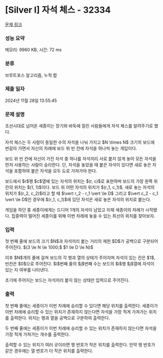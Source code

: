 # [Silver I] 자석 체스 - 32334 

[문제 링크](https://www.acmicpc.net/problem/32334) 

### 성능 요약

메모리: 9960 KB, 시간: 72 ms

### 분류

브루트포스 알고리즘, 누적 합

### 제출 일자

2024년 11월 28일 13:55:45

### 문제 설명

<p>조선시대로 넘어온 세종이는 장기와 바둑에 질린 사람들에게 자석 체스를 알려주기로 했다.</p>

<p>자석 체스는 두 사람이 동일한 수의 자석을 나눠 가지고 $N \times N$ 크기의 보드에 번갈아 가면서 자신의 차례에 보드 위 빈 칸에 자석을 하나씩 놓는 게임이다.</p>

<p>보드 위 빈 칸에 자신이 가진 자석 중 하나를 자석끼리 서로 붙지 않게 놓아 모든 자석을 먼저 사용하는 사람이 승리한다. 단, 자석을 놓았을 때 붙은 자석이 있다면 새로 놓은 자석을 포함하여 붙은 자석을 모두 도로 가져가야 한다.</p>

<p>보드에서 $r$행 $c$열에 있는 자석의 위치는 $(r, c)$로 표현하며 보드의 가장 왼쪽 위 칸의 위치는 $(1, 1)$이다. 보드 위 어떤 자석의 위치가 $(r_1, c_1)$, 새로 놓는 자석의 위치가 $(r_2, c_2)$라고 할 때 $\vert r_2 - r_1 \vert \le D$ 그리고 $\vert c_2 - c_1 \vert \le D$인 경우에 $(r_1, c_1)$에 있던 자석은 새로 놓은 자석의 위치로 붙는다.</p>

<p>게임을 하던 중 세종이에게는 드디어 1개의 자석이 남았고 이제 세종이의 차례가 시작됐다. 집중력이 떨어진 세종이를 위해 이번 차례에 놓을 수 있는 최선의 위치를 찾아보자.</p>

### 입력 

 <p>첫 번째 줄에 보드의 크기 $N$과 자석끼리 붙는 거리의 제한 $D$가 공백으로 구분되어 주어진다. $(3 \le N \le 1000;$ $1 \le D \le N)$</p>

<p>이후 $N$개의 줄에 걸쳐 보드의 각 행과 열의 상태가 주어지며 자석이 있는 칸은 $1$, 빈칸은 $0$으로 주어진다. $i$번째 줄의 $j$번째 수는 보드의 $i$행 $j$열에 자석이 있는 지 여부를 나타낸다.</p>

<p>초기에 주어지는 보드는 자석끼리 붙지 않는 상태만 입력으로 주어진다.</p>

### 출력 

 <p>첫 번째 줄에는 세종이가 이번 차례에 승리할 수 있다면 해당 위치를 출력한다. 세종이가 이번 차례에 승리할 수 있는 위치가 존재하지 않는다면 자석을 가장 적게 가져가는 위치를 출력한다. 위치는 행과 열을 공백으로 구분하여 출력한다.</p>

<p>두 번째 줄에는 세종이가 이번 차례에 승리할 수 있는 위치가 존재하지 않는다면 자석을 가장 적게 가져가는 개수를 출력한다.</p>

<p>출력할 수 있는 위치가 여러 곳이라면 행 번호가 작은 위치를 출력한다. 만약 행 번호가 같은 경우에는 열 번호가 더 작은 위치를 출력한다.</p>

